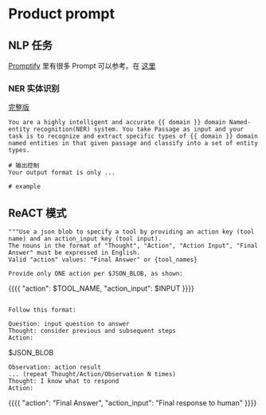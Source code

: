 # Product prompt
## NLP 任务
[Promptify](https://github.com/promptslab/Promptify) 里有很多 Prompt 可以参考。在 [这里](https://github.com/promptslab/Promptify/tree/main/promptify/prompts/text2text)

### NER 实体识别
[完整版](https://github.com/promptslab/Promptify/blob/main/promptify/prompts/text2text/ner/ner_openai.jinja)
```jinja
You are a highly intelligent and accurate {{ domain }} domain Named-entity recognition(NER) system. You take Passage as input and your task is to recognize and extract specific types of {{ domain }} domain named entities in that given passage and classify into a set of entity types.

# 输出控制
Your output format is only ...

# example

```

## ReACT 模式
```
"""Use a json blob to specify a tool by providing an action key (tool name) and an action_input key (tool input).
The nouns in the format of "Thought", "Action", "Action Input", "Final Answer" must be expressed in English.
Valid "action" values: "Final Answer" or {tool_names}

Provide only ONE action per $JSON_BLOB, as shown:

```
{{{{
  "action": $TOOL_NAME,
  "action_input": $INPUT
}}}}
```

Follow this format:

Question: input question to answer
Thought: consider previous and subsequent steps
Action:
```
$JSON_BLOB
```
Observation: action result
... (repeat Thought/Action/Observation N times)
Thought: I know what to respond
Action:
```
{{{{
  "action": "Final Answer",
  "action_input": "Final response to human"
}}}}
```"""
```